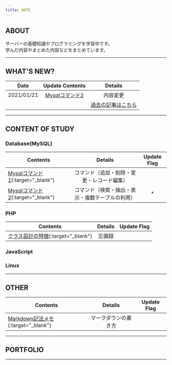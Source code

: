 ```yaml
---
title: NOTE
---
```

## ABOUT


サーバーの基礎知識やプログラミングを学習中です。  
学んだ内容やまとめた内容などをまとめています。

---
## WHAT'S NEW?

|Date|Update Contents|Details|
|---|:-:|:-:|
|2021/01/21| [Mysqlコマンド2](#Database(MySQL))|内容変更|
|||[過去の記事はこちら](old.md)|

---

## CONTENT OF STUDY 

### Database(MySQL) 

|Contents|Details|Update Flag|
|---|:-:|:-:|
| [Mysqlコマンド1](mysql/com_adm.md){:target="_blank"}|コマンド（追加・削除・変更・レコード編集）||
| [Mysqlコマンド2](mysql/com_sed.md){:target="_blank"}|コマンド（検索・抽出・表示・複数テーブルの利用）|*|

### PHP

|Contents|Details|Update Flag|
|---|:-:|:-:|
| [クラス設計の特徴](php/class_design.md){:target="_blank"}|忘備録||

### JavaScript  


### Linux  


---

## OTHER

|Contents|Details|Update Flag|
|---|:-:|:-:|
| [Markdown記法メモ](markdown.md){:target="_blank"}|マークダウンの書き方||


---  

## PORTFOLIO

---
<!-- Last update:2021/01/20 -->